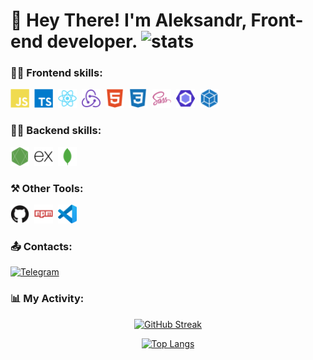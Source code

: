 <h1>👋 Hey There! I'm Aleksandr, Front-end developer.
    <img src="https://komarev.com/ghpvc/?username=senak322" alt="stats"/>
</h1>

### 👨‍💻 Frontend skills:

<img src="https://raw.githubusercontent.com/devicons/devicon/1119b9f84c0290e0f0b38982099a2bd027a48bf1/icons/javascript/javascript-plain.svg" title="Js" alt="Js" width="30" height="30"/>&nbsp;
<img src="https://raw.githubusercontent.com/devicons/devicon/1119b9f84c0290e0f0b38982099a2bd027a48bf1/icons/typescript/typescript-plain.svg" title="Ts" alt="Ts" width="30" height="30"/>&nbsp;
<img src="https://raw.githubusercontent.com/devicons/devicon/1119b9f84c0290e0f0b38982099a2bd027a48bf1/icons/react/react-original.svg" title="React" alt="React" width="30" height="30"/>&nbsp;
<img src="https://raw.githubusercontent.com/devicons/devicon/1119b9f84c0290e0f0b38982099a2bd027a48bf1/icons/redux/redux-original.svg" title="Redux" alt="Redux" width="30" height="30"/>&nbsp;
<img src="https://raw.githubusercontent.com/devicons/devicon/1119b9f84c0290e0f0b38982099a2bd027a48bf1/icons/html5/html5-plain.svg" title="Html" alt="html" width="30" height="30"/>&nbsp;
<img src="https://raw.githubusercontent.com/devicons/devicon/1119b9f84c0290e0f0b38982099a2bd027a48bf1/icons/css3/css3-plain.svg" title="css" alt="css" width="30" height="30"/>&nbsp;
<img src="https://raw.githubusercontent.com/devicons/devicon/1119b9f84c0290e0f0b38982099a2bd027a48bf1/icons/sass/sass-original.svg" title="sass" alt="sass" width="30" height="30"/>&nbsp;
<img src="https://raw.githubusercontent.com/devicons/devicon/1119b9f84c0290e0f0b38982099a2bd027a48bf1/icons/eslint/eslint-original.svg" title="eslint" alt="eslint" width="30" height="30"/>&nbsp;
<img src="https://raw.githubusercontent.com/devicons/devicon/1119b9f84c0290e0f0b38982099a2bd027a48bf1/icons/webpack/webpack-plain.svg" title="webpack" alt="webpack" width="30" height="30"/>&nbsp;
<!--<img src="https://raw.githubusercontent.com/devicons/devicon/1119b9f84c0290e0f0b38982099a2bd027a48bf1/icons/materialui/materialui-plain.svg" title="mui" alt="mui" width="30" height="30"/>&nbsp;<img src="https://raw.githubusercontent.com/devicons/devicon/1119b9f84c0290e0f0b38982099a2bd027a48bf1/icons/nextjs/nextjs-original.svg" title="Next" alt="Next" width="30" height="30"/>&nbsp;-->
### 👨‍💻&nbsp;Backend skills:

<img src="https://raw.githubusercontent.com/devicons/devicon/1119b9f84c0290e0f0b38982099a2bd027a48bf1/icons/nodejs/nodejs-plain.svg" title="nodeJs" alt="nodeJs" width="30" height="30"/>&nbsp;
<img src="https://raw.githubusercontent.com/devicons/devicon/1119b9f84c0290e0f0b38982099a2bd027a48bf1/icons/express/express-original.svg" title="express" alt="express" width="30" height="30"/>&nbsp;
<img src="https://raw.githubusercontent.com/devicons/devicon/1119b9f84c0290e0f0b38982099a2bd027a48bf1/icons/mongodb/mongodb-plain.svg" title="mongo" alt="mongo" width="30" height="30"/>&nbsp;
<!--<img src="https://raw.githubusercontent.com/devicons/devicon/1119b9f84c0290e0f0b38982099a2bd027a48bf1/icons/firebase/firebase-plain.svg" title="firebase" alt="firebase" width="30" height="30"/>&nbsp;-->

<!--### 🧪&nbsp;Testing:

<img src="https://raw.githubusercontent.com/devicons/devicon/1119b9f84c0290e0f0b38982099a2bd027a48bf1/icons/jest/jest-plain.svg" title="jest" alt="jest" width="30" height="30"/>&nbsp;
<img src="https://testing-library.com/img/octopus-64x64.png" title="rtl" alt="rtl" width="30" height="30"/>&nbsp;
<img src="https://raw.githubusercontent.com/devicons/devicon/1119b9f84c0290e0f0b38982099a2bd027a48bf1/icons/storybook/storybook-original.svg" title="storybook" alt="storybook" width="30" height="30"/>&nbsp; -->

### ⚒️&nbsp;Other Tools:


<img src="https://raw.githubusercontent.com/devicons/devicon/1119b9f84c0290e0f0b38982099a2bd027a48bf1/icons/github/github-original.svg" title="gh" alt="gh" width="30" height="30"/>&nbsp;
<img src="https://raw.githubusercontent.com/devicons/devicon/1119b9f84c0290e0f0b38982099a2bd027a48bf1/icons/npm/npm-original-wordmark.svg" title="npm" alt="npm" width="30" height="30"/>&nbsp;
<img src="https://raw.githubusercontent.com/devicons/devicon/1119b9f84c0290e0f0b38982099a2bd027a48bf1/icons/vscode/vscode-original.svg" title="vscode" alt="vscode" width="30" height="30"/>&nbsp;
<!--<img src="https://raw.githubusercontent.com/devicons/devicon/1119b9f84c0290e0f0b38982099a2bd027a48bf1/icons/gitlab/gitlab-plain-wordmark.svg" title="gl" alt="gl" width="30" height="30"/>&nbsp;<img src="https://raw.githubusercontent.com/devicons/devicon/1119b9f84c0290e0f0b38982099a2bd027a48bf1/icons/heroku/heroku-plain.svg" title="heroku" alt="heroku" width="30" height="30"/>&nbsp;<img src="https://raw.githubusercontent.com/devicons/devicon/1119b9f84c0290e0f0b38982099a2bd027a48bf1/icons/webstorm/webstorm-original.svg" title="ws" alt="ws" width="30" height="30"/>&nbsp; -->

### 📤&nbsp;Contacts: 

<div>
  <a href="https://t.me/senak322">
    <img alt="Telegram" src="https://img.shields.io/badge/Telegram-2CA5E0?style=for-the-badge&logo=telegram&logoColor=white" />
  </a>
  
</div>


### 📊&nbsp;My Activity: 
<div display="grid" align="center">
  <a href="https://git.io/streak-stats"><img width="49%" src="http://github-readme-streak-stats.herokuapp.com?user=senak322&theme=dark&mode=weekly" alt="GitHub Streak" /></a>
  <!--<img width="49%" src="https://github-readme-stats.vercel.app/api/top-langs/?username=senak322&&langs_count=5&theme=react&hide_border=true&border_radius=5"/>
  <img width="49%" src="https://github-readme-stats.vercel.app/api?username=senak322&show_icons=true&theme=react&hide_border=true&border_radius=5"/>-->
</div>
<div align="center">
  
[![Top Langs](https://github-readme-stats.vercel.app/api/top-langs/?username=senak322&layout=compact&theme=vision-friendly-dark)](https://github.com/anuraghazra/github-readme-stats)
  
</div>
